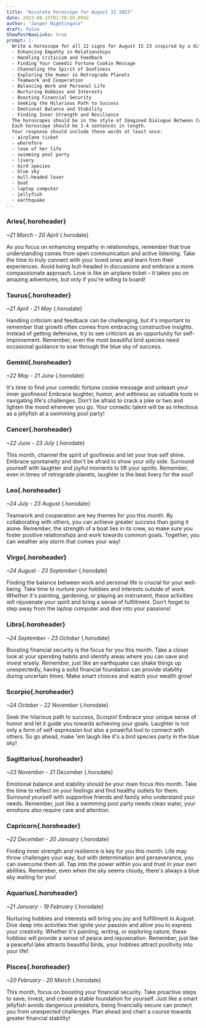 ```yaml
---
title: "Accurate horoscope for August 15 2023"
date: 2023-08-15T01:58:59.094Z
author: "Jasper Nightingale"
draft: false
ShowPostNavLinks: true
prompt: |-
  Write a horoscope for all 12 signs for August 15 23 inspired by a different focus for each. Ensure you do not include the focus in the response:
  - Enhancing Empathy in Relationships
  - Handling Criticism and Feedback
  - Finding Your Comedic Fortune Cookie Message
  - Channeling the Spirit of Goofiness
  - Exploring the Humor in Retrograde Planets
  - Teamwork and Cooperation
  - Balancing Work and Personal Life
  - Nurturing Hobbies and Interests
  - Boosting Financial Security
  - Seeking the Hilarious Path to Success
  - Emotional Balance and Stability
  - Finding Inner Strength and Resilience
  The horoscopes should be in the style of Imagined Dialogue Between Celebrities and the mood of disheartened
  Each horoscope should be 1-4 sentences in length.
  Your response should include these words at least once:
  - airplane ticket
  - wherefore
  - love of her life
  - swimming pool party
  - livery
  - bird species
  - blue sky
  - bull-headed lover
  - boat
  - laptop computer
  - jellyfish
  - earthquake
---
```


### Aries{.horoheader}

*~21 March - 20 April*
{.horodate}

As you focus on enhancing empathy in relationships, remember that true understanding comes from open communication and active listening. Take the time to truly connect with your loved ones and learn from their experiences. Avoid being bull-headed in discussions and embrace a more compassionate approach. Love is like an airplane ticket – it takes you on amazing adventures, but only if you're willing to board!


### Taurus{.horoheader}

*~21 April - 21 May*
{.horodate}

Handling criticism and feedback can be challenging, but it's important to remember that growth often comes from embracing constructive insights. Instead of getting defensive, try to see criticism as an opportunity for self-improvement. Remember, even the most beautiful bird species need occasional guidance to soar through the blue sky of success.


### Gemini{.horoheader}

*~22 May - 21 June*
{.horodate}

It's time to find your comedic fortune cookie message and unleash your inner goofiness! Embrace laughter, humor, and wittiness as valuable tools in navigating life's challenges. Don't be afraid to crack a joke or two and lighten the mood wherever you go. Your comedic talent will be as infectious as a jellyfish at a swimming pool party!


### Cancer{.horoheader}

*~22 June - 23 July*
{.horodate}

This month, channel the spirit of goofiness and let your true self shine. Embrace spontaneity and don't be afraid to show your silly side. Surround yourself with laughter and joyful moments to lift your spirits. Remember, even in times of retrograde planets, laughter is the best livery for the soul!


### Leo{.horoheader}

*~24 July - 23 August*
{.horodate}

Teamwork and cooperation are key themes for you this month. By collaborating with others, you can achieve greater success than going it alone. Remember, the strength of a boat lies in its crew, so make sure you foster positive relationships and work towards common goals. Together, you can weather any storm that comes your way!


### Virgo{.horoheader}

*~24 August - 23 September*
{.horodate}

Finding the balance between work and personal life is crucial for your well-being. Take time to nurture your hobbies and interests outside of work. Whether it's painting, gardening, or playing an instrument, these activities will rejuvenate your spirit and bring a sense of fulfillment. Don't forget to step away from the laptop computer and dive into your passions!


### Libra{.horoheader}

*~24 September - 23 October*
{.horodate}

Boosting financial security is the focus for you this month. Take a closer look at your spending habits and identify areas where you can save and invest wisely. Remember, just like an earthquake can shake things up unexpectedly, having a solid financial foundation can provide stability during uncertain times. Make smart choices and watch your wealth grow!


### Scorpio{.horoheader}

*~24 October - 22 November*
{.horodate}

Seek the hilarious path to success, Scorpio! Embrace your unique sense of humor and let it guide you towards achieving your goals. Laughter is not only a form of self-expression but also a powerful tool to connect with others. So go ahead, make 'em laugh like it's a bird species party in the blue sky!


### Sagittarius{.horoheader}

*~23 November - 21 December*
{.horodate}

Emotional balance and stability should be your main focus this month. Take the time to reflect on your feelings and find healthy outlets for them. Surround yourself with supportive friends and family who understand your needs. Remember, just like a swimming pool party needs clean water, your emotions also require care and attention.


### Capricorn{.horoheader}

*~22 December - 20 January*
{.horodate}

Finding inner strength and resilience is key for you this month. Life may throw challenges your way, but with determination and perseverance, you can overcome them all. Tap into the power within you and trust in your own abilities. Remember, even when the sky seems cloudy, there's always a blue sky waiting for you!


### Aquarius{.horoheader}

*~21 January - 19 February*
{.horodate}

Nurturing hobbies and interests will bring you joy and fulfillment in August. Dive deep into activities that ignite your passion and allow you to express your creativity. Whether it's painting, writing, or exploring nature, these hobbies will provide a sense of peace and rejuvenation. Remember, just like a peaceful lake attracts beautiful birds, your hobbies attract positivity into your life!


### Pisces{.horoheader}

*~20 February - 20 March*
{.horodate}

This month, focus on boosting your financial security. Take proactive steps to save, invest, and create a stable foundation for yourself. Just like a smart jellyfish avoids dangerous predators, being financially secure can protect you from unexpected challenges. Plan ahead and chart a course towards greater financial stability!

